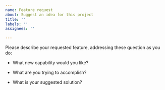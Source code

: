```yaml
---
name: Feature request
about: Suggest an idea for this project
title: ''
labels: ''
assignees: ''

---
```


Please describe your requested feature, addressing these question as you do:

* What new capability would you like?

* What are you trying to accomplish?

* What is your suggested solution?
